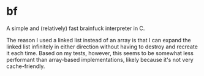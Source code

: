 bf
========

A simple and (relatively) fast brainfuck interpreter in C.

The reason I used a linked list instead of an array is that
I can expand the linked list infinitely in either direction
without having to destroy and recreate it each time. Based
on my tests, however, this seems to be somewhat less
performant than array-based implementations, likely because
it's not very cache-friendly.
